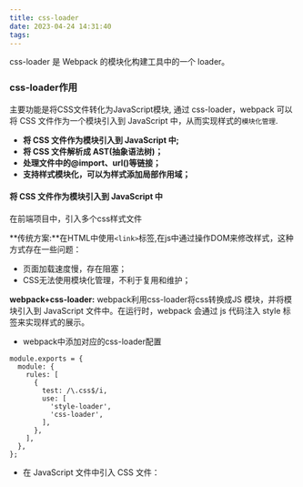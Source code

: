 ```yaml
---
title: css-loader
date: 2023-04-24 14:31:40
tags:
---
```


css-loader 是 Webpack 的模块化构建工具中的一个 loader。

### css-loader作用

主要功能是将CSS文件转化为JavaScript模块, 通过 css-loader，webpack 可以将 CSS 文件作为一个模块引入到 JavaScript 中，从而实现样式的`模块化管理`.


* **将 CSS 文件作为模块引入到 JavaScript 中;**
* **将 CSS 文件解析成 AST(抽象语法树)；**
* **处理文件中的@import、url()等链接；**
* **支持样式模块化，可以为样式添加局部作用域；**

#### 将 CSS 文件作为模块引入到 JavaScript 中

在前端项目中，引入多个css样式文件

**传统方案:**在HTML中使用`<link>`标签,在js中通过操作DOM来修改样式，这种方式存在一些问题：
* 页面加载速度慢，存在阻塞；
* CSS无法使用模块化管理，不利于复用和维护；

**webpack+css-loader:**  webpack利用css-loader将css转换成JS 模块，并将模块引入到 JavaScript 文件中。在运行时，webpack 会通过 js 代码注入 style 标签来实现样式的展示。
* webpack中添加对应的css-loader配置
```
module.exports = {
  module: {
    rules: [
      {
        test: /\.css$/i,
        use: [
          'style-loader',
          'css-loader',
        ],
      },
    ],
  },
};
```
* 在 JavaScript 文件中引入 CSS 文件：
